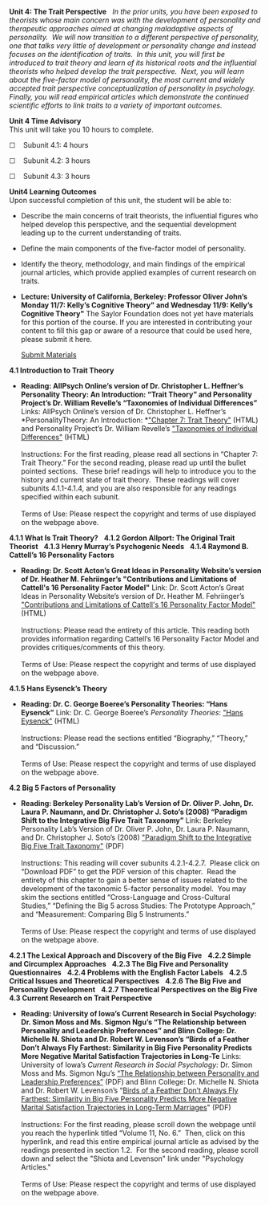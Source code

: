**Unit 4: The Trait Perspective** <span id="4"></span> 
*In the prior units, you have been exposed to theorists whose main
concern was with the development of personality and therapeutic
approaches aimed at changing maladaptive aspects of personality.  We
will now transition to a different perspective of personality, one that
talks very little of development or personality change and instead
focuses on the identification of traits.  In this unit, you will first
be introduced to trait theory and learn of its historical roots and the
influential theorists who helped develop the trait perspective.  Next,
you will learn about the five-factor model of personality, the most
current and widely accepted trait perspective conceptualization of
personality in psychology.  Finally, you will read empirical articles
which demonstrate the continued scientific efforts to link traits to a
variety of important outcomes.*

**Unit 4 Time Advisory**  
This unit will take you 10 hours to complete.

☐    Subunit 4.1: 4 hours

☐    Subunit 4.2: 3 hours

☐    Subunit 4.3: 3 hours

**Unit4 Learning Outcomes**  
Upon successful completion of this unit, the student will be able to:

-   Describe the main concerns of trait theorists, the influential
    figures who helped develop this perspective, and the sequential
    development leading up to the current understanding of traits.
-   Define the main components of the five-factor model of personality.
-   Identify the theory, methodology, and main findings of the empirical
    journal articles, which provide applied examples of current research
    on traits.

-   **Lecture: University of California, Berkeley: Professor Oliver
    John’s Monday 11/7: Kelly’s Cognitive Theory" and Wednesday 11/9:
    Kelly’s Cognitive Theory"**
    The Saylor Foundation does not yet have materials for this portion
    of the course. If you are interested in contributing your content to
    fill this gap or aware of a resource that could be used here, please
    submit it here.

    [Submit Materials](http://www.saylor.org/contribute/)

**4.1 Introduction to Trait Theory** <span id="4.1"></span> 
-   **Reading: AllPsych Online’s version of Dr. Christopher L. Heffner’s
    Personality Theory: An Introduction: “Trait Theory” and Personality
    Project’s Dr. William Revelle’s “Taxonomies of Individual
    Differences”**
    Links: AllPsych Online’s version of Dr. Christopher L. Heffner’s
    *PersonalityTheory: An Introduction: *["Chapter 7: Trait
    Theory"](http://allpsych.com/personalitysynopsis/trait.html) (HTML)
    and Personality Project’s Dr. William Revelle’s ["Taxonomies of
    Individual
    Differences"](http://personality-project.org/readings-taxonomies.html) (HTML)  
        
     Instructions: For the first reading, please read all sections in
    “Chapter 7: Trait Theory.” For the second reading, please read up
    until the bullet pointed sections.  These brief readings will help
    to introduce you to the history and current state of trait theory. 
    These readings will cover subunits 4.1.1-4.1.4, and you are also
    responsible for any readings specified within each subunit.  
        
     Terms of Use: Please respect the copyright and terms of use
    displayed on the webpage above. 

**4.1.1 What Is Trait Theory?** <span id="4.1.1"></span> 
**4.1.2 Gordon Allport: The Original Trait Theorist** <span
id="4.1.2"></span> 
**4.1.3 Henry Murray’s Psychogenic Needs** <span id="4.1.3"></span> 
**4.1.4 Raymond B. Cattell’s 16 Personality Factors** <span
id="4.1.4"></span> 
-   **Reading: Dr. Scott Acton’s Great Ideas in Personality Website’s
    version of Dr. Heather M. Fehriinger’s "Contributions and
    Limitations of Cattell's 16 Personality Factor Model"**
    Link: Dr. Scott Acton’s Great Ideas in Personality Website’s version
    of Dr. Heather M. Fehriinger’s ["Contributions and Limitations of
    Cattell's 16 Personality Factor
    Model"](http://www.personalityresearch.org/papers/fehringer.html)
    (HTML)  
        
     Instructions: Please read the entirety of this article. This
    reading both provides information regarding Cattell’s 16 Personality
    Factor Model and provides critiques/comments of this theory.   
        
     Terms of Use: Please respect the copyright and terms of use
    displayed on the webpage above. 

**4.1.5 Hans Eysenck’s Theory** <span id="4.1.5"></span> 
-   **Reading: Dr. C. George Boeree’s Personality Theories: “Hans
    Eysenck”**
    Link: Dr. C. George Boeree’s *Personality Theories*: ["Hans
    Eysenck"](http://webspace.ship.edu/cgboer/eysenck.html) (HTML)  
        
     Instructions: Please read the sections entitled “Biography,”
    “Theory,” and “Discussion.”  
                  
     Terms of Use: Please respect the copyright and terms of use
    displayed on the webpage above. 

**4.2 Big 5 Factors of Personality** <span id="4.2"></span> 
-   **Reading: Berkeley Personality Lab’s Version of Dr. Oliver P. John,
    Dr. Laura P. Naumann, and Dr. Christopher J. Soto’s (2008) “Paradigm
    Shift to the Integrative Big Five Trait Taxonomy”**
    Link: Berkeley Personality Lab’s Version of Dr. Oliver P. John, Dr.
    Laura P. Naumann, and Dr. Christopher J. Soto’s (2008) ["Paradigm
    Shift to the Integrative Big Five Trait
    Taxonomy"](http://www.ocf.berkeley.edu/~johnlab/bigfive.htm) (PDF)  
                  
     Instructions: This reading will cover subunits 4.2.1-4.2.7.  Please
    click on “Download PDF” to get the PDF version of this chapter.
     Read the entirety of this chapter to gain a better sense of issues
    related to the development of the taxonomic 5-factor personality
    model.  You may skim the sections entitled “Cross-Language and
    Cross-Cultural Studies,” “Defining the Big 5 across Studies: The
    Prototype Approach,” and “Measurement: Comparing Big 5
    Instruments.”   
        
     Terms of Use: Please respect the copyright and terms of use
    displayed on the webpage above. 

**4.2.1 The Lexical Approach and Discovery of the Big Five** <span
id="4.2.1"></span> 
**4.2.2 Simple and Circumplex Approaches** <span id="4.2.2"></span> 
**4.2.3 The Big Five and Personality Questionnaires** <span
id="4.2.3"></span> 
**4.2.4 Problems with the English Factor Labels** <span
id="4.2.4"></span> 
**4.2.5 Critical Issues and Theoretical Perspectives** <span
id="4.2.5"></span> 
**4.2.6 The Big Five and Personality Development** <span
id="4.2.6"></span> 
**4.2.7 Theoretical Perspectives on the Big Five** <span
id="4.2.7"></span> 
**4.3 Current Research on Trait Perspective** <span id="4.3"></span> 
-   **Reading: University of Iowa’s Current Research in Social
    Psychology: Dr. Simon Moss and Ms. Sigmon Ngu’s “The Relationship
    between Personality and Leadership Preferences” and Blinn College:
    Dr. Michelle N. Shiota and Dr. Robert W. Levenson’s “Birds of a
    Feather Don’t Always Fly Farthest: Similarity in Big Five
    Personality Predicts More Negative Marital Satisfaction Trajectories
    in Long-Te**
    Links: University of Iowa’s *Current Research in Social Psychology:*
    Dr. Simon Moss and Ms. Sigmon Ngu’s [“The Relationship between
    Personality and Leadership
    Preferences”](http://www.uiowa.edu/~grpproc/crisp/prior.html) (PDF)
    and Blinn College: Dr. Michelle N. Shiota and Dr. Robert W.
    Levenson’s “[Birds of a Feather Don’t Always Fly Farthest:
    Similarity in Big Five Personality Predicts More Negative Marital
    Satisfaction Trajectories in Long-Term
    Marriages](http://www.blinn.edu/brazos/socialscience/psych.htm)"
    (PDF)  
        
     Instructions: For the first reading, please scroll down the webpage
    until you reach the hyperlink titled “Volume 11, No. 6.”  Then,
    click on this hyperlink, and read this entire empirical journal
    article as advised by the readings presented in section 1.2.  For
    the second reading, please scroll down and select the "Shiota and
    Levenson" link under "Psychology Articles."  
        
     Terms of Use: Please respect the copyright and terms of use
    displayed on the webpage above. 


